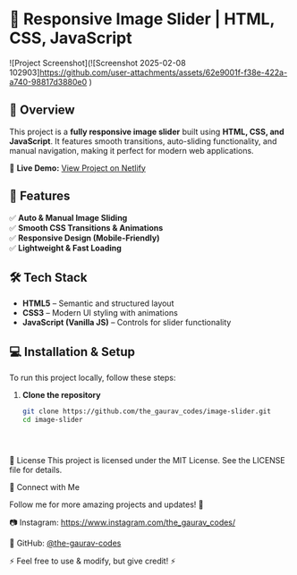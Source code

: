 # 🎨 Responsive Image Slider | HTML, CSS, JavaScript  

![Project Screenshot](![Screenshot 2025-02-08 102903]https://github.com/user-attachments/assets/62e9001f-f38e-422a-a740-98817d3880e0
) 
## 📌 Overview  
This project is a **fully responsive image slider** built using **HTML, CSS, and JavaScript**. It features smooth transitions, auto-sliding functionality, and manual navigation, making it perfect for modern web applications.  

🔗 **Live Demo:** [View Project on Netlify](https://expanding-cards-gaurav.netlify.app/)  

## 🚀 Features  
✅ **Auto & Manual Image Sliding**  
✅ **Smooth CSS Transitions & Animations**  
✅ **Responsive Design (Mobile-Friendly)**  
✅ **Lightweight & Fast Loading**  

## 🛠️ Tech Stack  
- **HTML5** – Semantic and structured layout  
- **CSS3** – Modern UI styling with animations  
- **JavaScript (Vanilla JS)** – Controls for slider functionality  



## 💻 Installation & Setup  
To run this project locally, follow these steps:  

1. **Clone the repository**  
   ```bash
   git clone https://github.com/the_gaurav_codes/image-slider.git
   cd image-slider

   



📜 License
This project is licensed under the MIT License. See the LICENSE file for details.

📲 Connect with Me

Follow me for more amazing projects and updates! 🚀

📷 Instagram: https://www.instagram.com/the_gaurav_codes/

🐙 GitHub: [@the-gaurav-codes](https://github.com/the-gaurav-codes)

⚡ Feel free to use & modify, but give credit! ⚡



